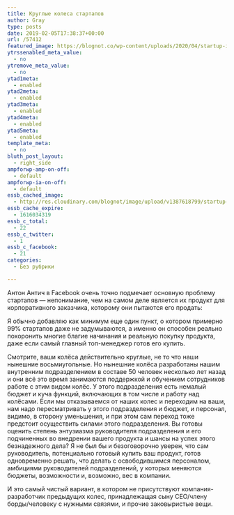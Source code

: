 ```yaml
---
title: Круглые колеса стартапов
author: Gray
type: posts
date: 2019-02-05T17:38:37+00:00
url: /57412
featured_image: https://blognot.co/wp-content/uploads/2020/04/startup-image_gssbwy.jpg
ytrssenabled_meta_value:
  - no
ytremove_meta_value:
  - no
ytad1meta:
  - enabled
ytad2meta:
  - enabled
ytad3meta:
  - enabled
ytad4meta:
  - enabled
ytad5meta:
  - enabled
template_meta:
  - no
bluth_post_layout:
  - right_side
ampforwp-amp-on-off:
  - default
ampforwp-ia-on-off:
  - default
essb_cached_image:
  - http://res.cloudinary.com/blognot/image/upload/v1387618799/startup-image_gssbwy.jpg
essb_cache_expire:
  - 1616034319
essb_c_total:
  - 22
essb_c_twitter:
  - 1
essb_c_facebook:
  - 21
categories:
  - Без рубрики

---
```








Антон Антич в Facebook очень точно подмечает основную проблему стартапов — непонимание, чем на самом деле является их продукт для корпоративного заказчика, которому они пытаются его продать:<figure class="wp-block-embed-facebook wp-block-embed is-type-rich is-provider-facebook">

<div class="wp-block-embed__wrapper">
  <div class="fb-post" data-href="https://www.facebook.com/photo.php?fbid=10158265294012995&#038;set=a.104450477994&#038;type=3" data-width="552">
  
</figure> 

Я обычно добавляю как минимум еще один пункт, о котором примерно 99% стартапов даже не задумываются, а именно он способен реально похоронить многие благие начинания и реальную покупку продукта, даже если самый главный топ-менеджер готов его купить.

Смотрите, ваши колёса действительно круглые, не то что наши нынешние восьмиугольные. Но нынешние колёса разработаны нашим внутренним подразделением в составе 50 человек несколько лет назад и они всё это время занимаются поддержкой и обучением сотрудников работе с этим видом колёс. У этого подразделения есть немалый бюджет и куча функций, включающих в том числе и работу над колёсами. Если мы отказываемся от наших колес и переходим на ваши, нам надо пересматривать у этого подразделения и бюджет, и персонал, видимо, в сторону уменьшения, и при этом сам переход тоже предстоит осуществить силами этого подразделения. Вы готовы оценить степень энтузиазма руководителя подразделения и его подчиненных во внедрении вашего продукта и шансы на успех этого безнадежного дела? Я не был бы и безоговорочно уверен, что сам руководитель, потенциально готовый купить ваш продукт, готов одновременно решать, что делать с освободившимся персоналом, амбициями руководителей подразделений, у которых меняются бюджеты, возможности и, возможно, вес в компании.

И это самый чистый вариант, в котором не присутствуют компания-разработчик предыдущих колес, принадлежащая сыну CEO/члену борды/человеку с нужными связями, и прочие заковыристые вещи.